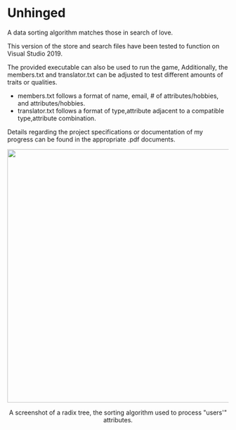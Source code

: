 # Unhinged
A data sorting algorithm matches those in search of love.

This version of the store and search files have been tested to function on Visual Studio 2019.

The provided executable can also be used to run the game, Additionally, the members.txt and translator.txt can be adjusted to test different amounts of traits or qualities.

- members.txt follows a format of name, email, # of attributes/hobbies, and attributes/hobbies.
- translator.txt follows a format of type,attribute adjacent to a compatible type,attribute combination.

Details regarding the project specifications or documentation of my progress can be found in the appropriate .pdf documents.
<p align="center">
  <img src="https://user-images.githubusercontent.com/99045459/190285271-79ad5400-9a4e-4e4d-84be-34b90042f707.png" width="855" height="576">
</p>

<p align="center">
  A screenshot of a radix tree, the sorting algorithm used to process "users'" attributes.
</p>
